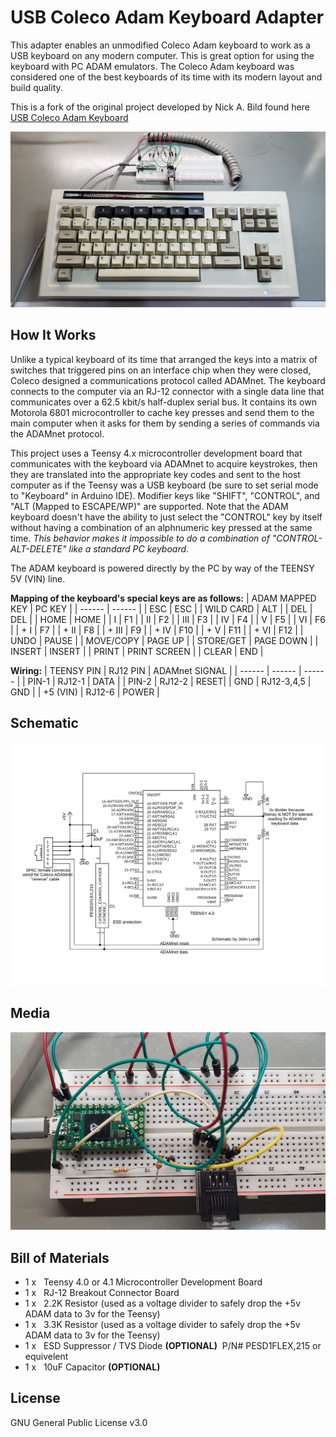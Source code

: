 # **USB Coleco Adam Keyboard Adapter**

This adapter enables an unmodified Coleco Adam keyboard to work as a USB keyboard on any modern computer. This is great option for using the keyboard with PC ADAM emulators. The Coleco Adam keyboard was considered one of the best keyboards of its time with its modern layout and build quality.

This is a fork of the original project developed by Nick A. Bild found here [USB Coleco Adam Keyboard](https://github.com/nickbild/coleco_adam_usb_keyboard)


![](https://github.com/JohnLundy/coleco_adam_usb_keyboard/raw/main/media/20230731_202517%20-%20small.jpg)

## How It Works

Unlike a typical keyboard of its time that arranged the keys into a matrix of switches that triggered pins on an interface chip when they were closed, Coleco designed a communications protocol called ADAMnet. The keyboard connects to the computer via an RJ-12 connector with a single data line that communicates over a 62.5 kbit/s half-duplex serial bus. It contains its own Motorola 6801 microcontroller to cache key presses and send them to the main computer when it asks for them by sending a series of commands via the ADAMnet protocol.

This project uses a Teensy 4.x microcontroller development board that communicates with the keyboard via ADAMnet to acquire keystrokes, then they are translated into the appropriate key codes and sent to the host computer as if the Teensy was a USB keyboard (be sure to set serial mode to "Keyboard" in Arduino IDE).  Modifier keys like "SHIFT", "CONTROL", and "ALT (Mapped to ESCAPE/WP)" are supported. Note that the ADAM keyboard doesn't have the ability to just select the "CONTROL" key by itself without having a combination of an alphnumeric key pressed at the same time. _This behavior makes it impossible to do a combination of "CONTROL-ALT-DELETE" like a standard PC keyboard_.

The ADAM keyboard is powered directly by the PC by way of the TEENSY 5V (VIN) line.

**Mapping of the keyboard's special keys are as follows:**
| ADAM MAPPED KEY | PC KEY |
| ------ | ------ |
| ESC | ESC |
| WILD CARD | ALT |
| DEL | DEL |
| HOME | HOME |
| I | F1 |
| II | F2 |
| III | F3 |
| IV | F4 |
| V | F5 |
| VI | F6 |
| <SHIFT> + I | F7 | 
| <SHIFT> + II | F8 |
| <SHIFT> + III | F9 | 
| <SHIFT> + IV | F10 | 
| <SHIFT> + V | F11 | 
| <SHIFT> + VI | F12 | 
| UNDO | PAUSE |
| MOVE/COPY | PAGE UP |
| STORE/GET | PAGE DOWN |
| INSERT | INSERT |
| PRINT | PRINT SCREEN |
| CLEAR | END |

**Wiring:**
| TEENSY PIN | RJ12 PIN | ADAMnet SIGNAL |
| ------ | ------ | ------ |
| PIN-1 | RJ12-1 | DATA |
| PIN-2 | RJ12-2 | RESET|
| GND   |  RJ12-3,4,5 | GND |
| +5 (VIN) | RJ12-6 | POWER |

## Schematic

![](https://github.com/JohnLundy/coleco_adam_usb_keyboard/raw/main/media/Schematic.jpg)

## Media

![](https://github.com/JohnLundy/coleco_adam_usb_keyboard/raw/main/media/20230731_202645%20-%20small.jpg)

## Bill of Materials

- 1 x  &nbsp; Teensy 4.0 or 4.1 Microcontroller Development Board
- 1 x  &nbsp; RJ-12 Breakout Connector Board
- 1 x  &nbsp; 2.2K Resistor (used as a voltage divider to safely drop the +5v ADAM data to 3v for the Teensy)
- 1 x  &nbsp; 3.3K Resistor (used as a voltage divider to safely drop the +5v ADAM data to 3v for the Teensy)
- 1 x  &nbsp; ESD Suppressor / TVS Diode **(OPTIONAL)** &nbsp;P/N# PESD1FLEX,215 or equivelent
- 1 x  &nbsp; 10uF Capacitor **(OPTIONAL)**

## License

GNU General Public License v3.0
